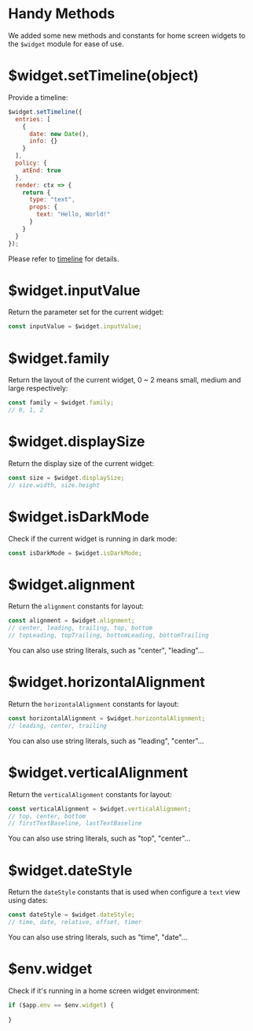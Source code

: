 # Handy Methods

We added some new methods and constants for home screen widgets to the `$widget` module for ease of use.

# $widget.setTimeline(object)

Provide a timeline:

```js
$widget.setTimeline({
  entries: [
    {
      date: new Date(),
      info: {}
    }
  ],
  policy: {
    atEnd: true
  },
  render: ctx => {
    return {
      type: "text",
      props: {
        text: "Hello, World!"
      }
    }
  }
});
```

Please refer to [timeline](en/home-widget/timeline.md) for details.

# $widget.inputValue

Return the parameter set for the current widget:

```js
const inputValue = $widget.inputValue;
```

# $widget.family

Return the layout of the current widget, 0 ~ 2 means small, medium and large respectively:

```js
const family = $widget.family;
// 0, 1, 2
```

# $widget.displaySize

Return the display size of the current widget:

```js
const size = $widget.displaySize;
// size.width, size.height
```

# $widget.isDarkMode

Check if the current widget is running in dark mode:

```js
const isDarkMode = $widget.isDarkMode;
```

# $widget.alignment

Return the `alignment` constants for layout:

```js
const alignment = $widget.alignment;
// center, leading, trailing, top, bottom
// topLeading, topTrailing, bottomLeading, bottomTrailing
```

You can also use string literals, such as "center", "leading"...

# $widget.horizontalAlignment

Return the `horizontalAlignment` constants for layout:

```js
const horizontalAlignment = $widget.horizontalAlignment;
// leading, center, trailing
```

You can also use string literals, such as "leading", "center"...

# $widget.verticalAlignment

Return the `verticalAlignment` constants for layout:

```js
const verticalAlignment = $widget.verticalAlignment;
// top, center, bottom
// firstTextBaseline, lastTextBaseline
```

You can also use string literals, such as "top", "center"...

# $widget.dateStyle

Return the `dateStyle` constants that is used when configure a `text` view using dates:

```js
const dateStyle = $widget.dateStyle;
// time, date, relative, offset, timer
```

You can also use string literals, such as "time", "date"...

# $env.widget

Check if it's running in a home screen widget environment:

```js
if ($app.env == $env.widget) {
  
}
```